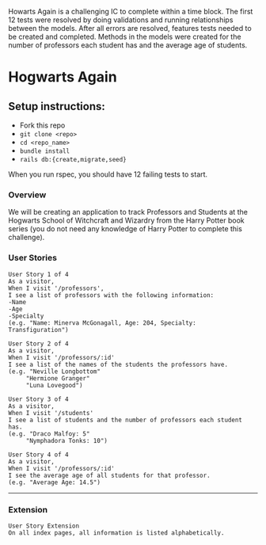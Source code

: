 Howarts Again is a challenging IC to complete within a time block. The first 12 tests were resolved by doing validations and running relationships between the models. After all errors are resolved, features tests needed to be created and completed. Methods in the models were created for the number of professors each student has and the average age of students. 

# Hogwarts Again

## Setup instructions:
  - Fork this repo
  - `git clone <repo>`
  - `cd <repo_name>`
  - `bundle install`
  - `rails db:{create,migrate,seed}`

When you run rspec, you should have 12 failing tests to start.  

###  Overview

We will be creating an application to track Professors and Students at the Hogwarts School of Witchcraft and Wizardry from the Harry Potter book series (you do not need any knowledge of Harry Potter to complete this challenge). 

 
### User Stories
 
```
User Story 1 of 4
As a visitor,
When I visit '/professors',
I see a list of professors with the following information:
-Name
-Age
-Specialty
(e.g. "Name: Minerva McGonagall, Age: 204, Specialty: Transfiguration")
```
```
User Story 2 of 4
As a visitor,
When I visit '/professors/:id'
I see a list of the names of the students the professors have.
(e.g. "Neville Longbottom"
     "Hermione Granger"
     "Luna Lovegood")
```
```
User Story 3 of 4
As a visitor,
When I visit '/students'
I see a list of students and the number of professors each student has.
(e.g. "Draco Malfoy: 5"
     "Nymphadora Tonks: 10")
```
```
User Story 4 of 4
As a visitor,
When I visit '/professors/:id'
I see the average age of all students for that professor.
(e.g. "Average Age: 14.5")
```
---
### Extension
```
User Story Extension
On all index pages, all information is listed alphabetically.
	

